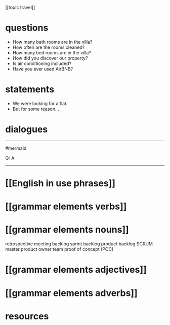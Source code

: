 [[topic travel]]
# questions
- How many bath rooms are in the villa?
- How often are the rooms cleaned?
- How many bed rooms are in the villa?
- How did you discover our property?
- Is air conditioning included?
- Have you ever used AirBNB?



# statements
- We were looking for a flat.
- But for some reason...




# dialogues
---
#mermaid 

Q: 
A: 

---

# [[English in use phrases]]

# [[grammar elements verbs]]

# [[grammar elements nouns]]

retrospective meeting
backlog
sprint backlog
product backlog
SCRUM master
product owner
team
proof of concept (POC)

# [[grammar elements adjectives]]

# [[grammar elements adverbs]]

# resources
